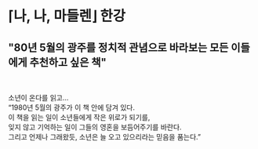 # ⌈나, 나, 마들렌⌋  한강
## "80년 5월의 광주를 정치적 관념으로 바라보는 모든 이들에게 추천하고 싶은 책"

<br>

소년이 온다를 읽고... <br>
“1980년 5월의 광주가 이 책 안에 담겨 있다. <br> 
이 책을 읽는 일이 소년들에게 작은 위로가 되기를, <br>
잊지 않고 기억하는 일이 그들의 영혼을 보듬어주기를 바란다. <br>
그리고 언제나 그래왔듯, 소년은 늘 오고 있으리라는 믿음을 품는다.”
